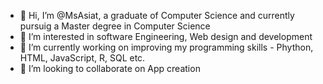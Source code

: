 - 👋 Hi, I’m @MsAsiat, a graduate of Computer Science and currently pursuig a Master degree in Computer Science
- 👀 I’m interested in software Engineering, Web design and development
- 🌱 I’m currently working on improving my programming skills - Phython, HTML, JavaScript, R, SQL etc.
- 💞️ I’m looking to collaborate on App creation


<!---
MsAsiat/MsAsiat is a ✨ special ✨ repository because its `README.md` (this file) appears on your GitHub profile.
You can click the Preview link to take a look at your changes.
--->
